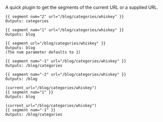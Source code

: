 A quick plugin to get the segments of the current URL or a supplied URL.

    {{ segment num="2" url="/blog/categories/whiskey" }}
    Outputs: categories

    {{ segment num="1" url="/blog/categories/whiskey" }}
    Outputs: blog
    
    {{ segment url="/blog/categories/whiskey" }}
    Outputs: blog  
    (The num parameter defaults to 1)
    
    {{ segment num="-1" url="/blog/categories/whiskey" }}
    Outputs: /blog/categories

    {{ segment num="-2" url="/blog/categories/whiskey" }}
    Outputs: /blog

    (current_url="/blog/categories/whiskey")
    {{ segment num="1" }}
    Outputs: blog

    (current_url="/blog/categories/whiskey")
    {{ segment num="-1" }}
    Outputs: /blog/categories